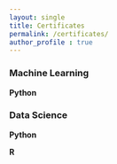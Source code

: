 ```yaml
---
layout: single
title: Certificates
permalink: /certificates/
author_profile : true
---
```


### Machine Learning

**Python**

### Data Science

**Python**

**R**
